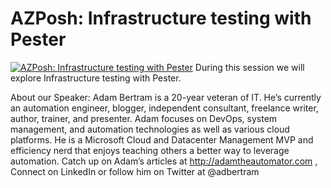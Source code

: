# AZPosh: Infrastructure testing with Pester

[![AZPosh: Infrastructure testing with Pester](https://i2.ytimg.com/vi/YaslxcopEyU/hqdefault.jpg "AZPosh: Infrastructure testing with Pester")](https://www.youtube.com/watch?v=YaslxcopEyU)
During this session we will explore Infrastructure testing with Pester.

About our Speaker:
Adam Bertram is a 20-year veteran of IT. He’s currently an automation engineer, blogger, independent consultant, freelance writer, author, trainer, and presenter. Adam focuses on DevOps, system management, and automation technologies as well as various cloud platforms. He is a Microsoft Cloud and Datacenter Management MVP and efficiency nerd that enjoys teaching others a better way to leverage automation. Catch up on Adam’s articles at http://adamtheautomator.com , Connect on LinkedIn or follow him on Twitter at @adbertram


